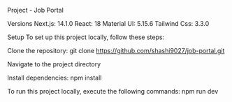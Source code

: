 Project - Job Portal

Versions
Next.js: 14.1.0
React: 18
Material UI: 5.15.6
Tailwind Css: 3.3.0


Setup
To set up this project locally, follow these steps:

Clone the repository:
git clone https://github.com/shashi9027/job-portal.git

Navigate to the project directory

Install dependencies:
npm install

To run this project locally, execute the following commands:
npm run dev
